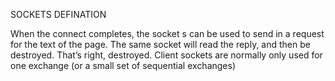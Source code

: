 SOCKETS DEFINATION

When the connect completes, the socket s can be used to send in a request for the text of the page. The same socket will read the reply, and then be destroyed. That’s right, destroyed. Client sockets are normally only used for one exchange (or a small set of sequential exchanges)